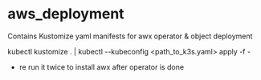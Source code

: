 # aws_deployment
Contains Kustomize yaml manifests for awx operator &amp; object deployment


kubectl kustomize . | kubectl --kubeconfig <path_to_k3s.yaml>  apply -f -

- re run it twice to install awx after operator is done
